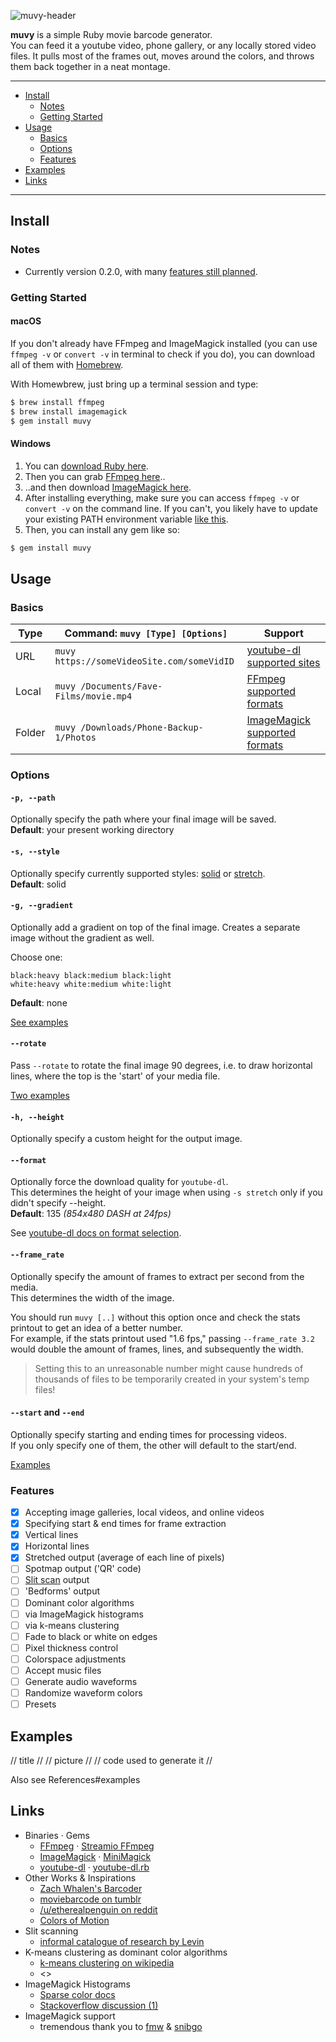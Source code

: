 ![muvy-header](https://i.imgur.com/Akc3Fh9.png)

**muvy** is a simple Ruby movie barcode generator.  
You can feed it a youtube video, phone gallery, or any locally stored video files. It pulls most of the frames out, moves around the colors, and throws them back together in a neat montage.

------
* [Install](#install)
  * [Notes](#notes)
  * [Getting Started](#getting-started)
* [Usage](#usage)
  * [Basics](#basics)
  * [Options](#options)
  * [Features](#features)
* [Examples](#examples)
* [Links](#links)
------

## Install

### Notes

* Currently version 0.2.0, with many [features still planned](#features).

### Getting Started

#### macOS
If you don't already have FFmpeg and ImageMagick installed (you can use `ffmpeg -v` or `convert -v` in terminal to check if you do), you can download all of them with [Homebrew](https://brew.sh/).   

With Homewbrew, just bring up a terminal session and type:  
```sh
$ brew install ffmpeg
$ brew install imagemagick
$ gem install muvy
```


#### Windows
1. You can [download Ruby here](https://rubyinstaller.org/).  
2. Then you can grab [FFmpeg here](http://ffmpeg.zeranoe.com/builds/)..  
3. ..and then download [ImageMagick here](https://www.imagemagick.org/script/download.php#windows).   
4. After installing everything, make sure you can access `ffmpeg -v` or `convert -v` on the command line. If you can't, you likely have to update your existing PATH environment variable [like this](https://video.stackexchange.com/questions/20495/how-do-i-set-up-and-use-ffmpeg-in-windows).  
5. Then, you can install any gem like so:  
```sh
$ gem install muvy
```

## Usage

### Basics

| Type   | Command: `muvy [Type] [Options]`                                    | Support                                                                                       |
|--------|--------------------------------------------|-----------------------------------------------------------------------------------------------|
| URL    | `muvy https://someVideoSite.com/someVidID` | [youtube-dl supported sites](https://rg3.github.io/youtube-dl/supportedsites.html) |
| Local  | `muvy /Documents/Fave-Films/movie.mp4`  | [FFmpeg supported formats](https://www.ffmpeg.org/general.html#File-Formats)                                                      |
| Folder | `muvy /Downloads/Phone-Backup-1/Photos`   | [ImageMagick supported formats](https://www.imagemagick.org/script/formats.php)                                                 |

### Options

#### `-p, --path`

Optionally specify the path where your final image will be saved.  
**Default**: your present working directory

#### `-s, --style`
Optionally specify currently supported styles: [solid](link) or [stretch](link).  
**Default**: solid

#### `-g, --gradient`
Optionally add a gradient on top of the final image. Creates a separate image without the gradient as well.

Choose one:
```
black:heavy black:medium black:light
white:heavy white:medium white:light
```
**Default**: none

[See examples](link)

#### `--rotate`
Pass `--rotate` to rotate the final image 90 degrees, i.e. to draw horizontal lines,
where the top is the 'start' of your media file.  

[Two examples](link)

#### `-h, --height`
Optionally specify a custom height for the output image.

#### `--format`
Optionally force the download quality for `youtube-dl`.  
This determines the height of your image when using `-s stretch` only if you didn't specify --height.  
**Default**: 135 *(854x480 DASH at 24fps)*  

See [youtube-dl docs on format selection](https://github.com/rg3/youtube-dl/blob/master/README.md#format-selection).

#### `--frame_rate`
Optionally specify the amount of frames to extract per second from the media.  
This determines the width of the image.  

You should run `muvy [..]` without this option once and check the stats printout
to get an idea of a better number.  
For example, if the stats printout used "1.6 fps," passing `--frame_rate 3.2`
would double the amount of frames, lines, and subsequently the width.

> Setting this to an unreasonable number might cause hundreds of thousands
of files to be temporarily created in your system's temp files!

#### `--start` and `--end`
Optionally specify starting and ending times for processing videos.  
If you only specify one of them, the other will default to the start/end.

[Examples](link)

### Features
- [x] Accepting image galleries, local videos, and online videos
- [x] Specifying start & end times for frame extraction
- [x] Vertical lines
- [x] Horizontal lines
- [x] Stretched output (average of each line of pixels)
- [ ] Spotmap output ('QR' code)
- [ ] [Slit scan](http://www.flong.com/texts/lists/slit_scan/) output
- [ ] 'Bedforms' output
- [ ] Dominant color algorithms
 - [ ] via ImageMagick histograms
 - [ ] via k-means clustering
- [ ] Fade to black or white on edges
- [ ] Pixel thickness control
- [ ] Colorspace adjustments
- [ ] Accept music files
 - [ ] Generate audio waveforms
 - [ ] Randomize waveform colors
- [ ] Presets

## Examples

// title //
// picture //
// code used to generate it //  

Also see References#examples


## Links
* Binaries · Gems
  * [FFmpeg](https://www.ffmpeg.org/documentation.html) · [Streamio FFmpeg](https://github.com/streamio/streamio-ffmpeg)
  * [ImageMagick](https://www.imagemagick.org/script/command-line-options.php) · [MiniMagick](https://github.com/minimagick/minimagick)
  * [youtube-dl](https://github.com/rg3/youtube-dl) · [youtube-dl.rb](https://github.com/layer8x/youtube-dl.rb)
* Other Works & Inspirations
  * [Zach Whalen's Barcoder](http://zachwhalen.net/pg/barcoder/)
  * [moviebarcode on tumblr](http://moviebarcode.tumblr.com/)
  * [/u/etherealpenguin on reddit](https://www.reddit.com/r/dataisbeautiful/comments/3rb8zi/the_average_color_of_every_frame_of_a_given_movie/)
  * [Colors of Motion](http://thecolorsofmotion.com/films)
* Slit scanning
  * [informal catalogue of research by Levin](http://www.flong.com/texts/lists/slit_scan/)
* K-means clustering as dominant color algorithms
  * [k-means clustering on wikipedia](link)
  * <>
* ImageMagick Histograms
  * [Sparse color docs](http://www.imagemagick.org/Usage/canvas/#sparse-color)
  * [Stackoverflow discussion (1)](https://stackoverflow.com/questions/40381273/apply-gradient-mask-on-image-that-already-has-transparency-with-imagemagick)
* ImageMagick support
  * tremendous thank you to [fmw](http://www.fmwconcepts.com/imagemagick/index.php) & [snibgo](http://im.snibgo.com/index.htm)
